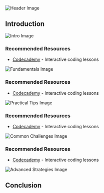 # 


![Header Image](https://fal.media/files/panda/aD3X7qw7Y0tH7TFYoZFjt.png)

## Introduction


![Intro Image](https://fal.media/files/lion/8BH1n86zF73ItP2q4XwVD.png)



### Recommended Resources
- [Codecademy](https://www.codecademy.com/) - Interactive coding lessons


![Fundamentals Image](https://fal.media/files/elephant/ctaziH8ZQuTy9uCmhyOmu.png)



### Recommended Resources
- [Codecademy](https://www.codecademy.com/) - Interactive coding lessons


![Practical Tips Image](https://fal.media/files/koala/jyrjAjwI54tZkv7w8n50y.png)



### Recommended Resources
- [Codecademy](https://www.codecademy.com/) - Interactive coding lessons


![Common Challenges Image](https://fal.media/files/lion/6NtjjlzQJvaaXV8FK1jnf.png)



### Recommended Resources
- [Codecademy](https://www.codecademy.com/) - Interactive coding lessons


![Advanced Strategies Image](https://fal.media/files/monkey/c_r2nVOOKeDqdoiVRvOgr.png)

## Conclusion

